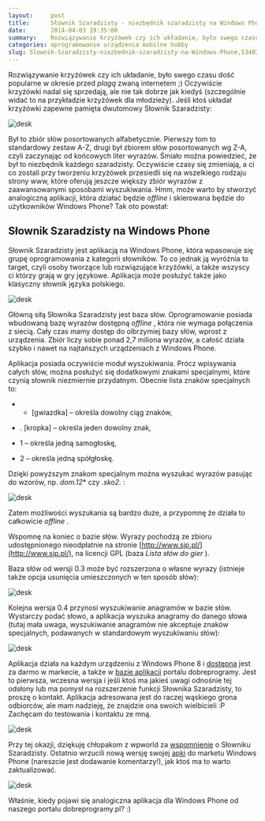 ```yaml
---
layout:     post
title:      Słownik Szaradzisty - niezbędnik szaradzisty na Windows Phone
date:       2014-04-03 19:35:00
summary:    Rozwiązywanie krzyżówek czy ich układanie, było swego czasu dość popularne w okresie przed plagą zwaną internetem ;) Oczywiście krzyżówki nadal się sprzedają, ale nie tak dobrze jak kiedyś (szczególnie widać to na przykładzie krzyżówek dla młodzieży). Jeśli ktoś układał krzyżówki zapewne pamięta dwutomowy Słownik Szaradzisty — Był to zbiór słów posortowanych alfabetycznie. Pierwszy tom to standardow...
categories: oprogramowanie urządzenia mobilne hobby
slug: Slownik-Szaradzisty-niezbednik-szaradzisty-na-Windows-Phone,53402.html
---
```




Rozwiązywanie krzyżówek czy ich układanie, było swego czasu dość popularne w okresie przed  *plagą*  zwaną internetem ;) Oczywiście krzyżówki nadal się sprzedają, ale nie tak dobrze jak kiedyś (szczególnie widać to na przykładzie krzyżówek dla młodzieży). Jeśli ktoś układał krzyżówki zapewne pamięta dwutomowy Słownik Szaradzisty:


![desk](https://raw.githubusercontent.com/djfoxer/djfoxer.github.io/master/_img/2014-4-3-_71_/g_-_608x405_-_-_53402x20140403183852_0.png)


Był to zbiór słów posortowanych alfabetycznie. Pierwszy tom to standardowy zestaw A-Z, drugi był zbiorem słów posortowanych wg Z-A, czyli zaczynając od końcowych liter wyrazów. Śmiało można powiedzieć, że był to niezbędnik każdego szaradzisty. Oczywiście czasy się zmieniają, a ci co zostali przy tworzeniu krzyżówek przesiedli się na wszelkiego rodzaju strony www, które oferują jeszcze większy zbiór wyrazów z zaawansowanymi sposobami wyszukiwania. Hmm, może warto by stworzyć analogiczną aplikacji, która działać będzie  *offline*  i skierowana będzie do użytkowników Windows Phone? Tak oto powstał:


## Słownik Szaradzisty na Windows Phone

Słownik Szaradzisty jest aplikacją na Windows Phone, która wpasowuje się grupę oprogramowania z kategorii słowników. To co jednak ją wyróżnia to target, czyli osoby tworzące lub rozwiązujące krzyżówki, a także wszyscy ci którzy grają w gry językowe. Aplikacja może posłużyć także jako klasyczny słownik języka polskiego.

![desk](https://raw.githubusercontent.com/djfoxer/djfoxer.github.io/master/_img/2014-4-3-_71_/g_-_608x405_-_-_53402x20140403191324_0.jpg)

Główną siłą Słownika Szaradzisty jest baza słów. Oprogramowanie posiada wbudowaną bazę wyrazów dostępną  *offline* , która nie wymaga połączenia z siecią. Cały czas mamy dostęp do olbrzymiej bazy słów, wprost z urządzenia. Zbiór liczy sobie ponad 2,7 miliona wyrazów, a całość działa szybko i nawet na najtańszych urządzeniach z Windows Phone.

Aplikacja posiada oczywiście moduł wyszukiwania. Prócz wpisywania całych słów, można posłużyć się dodatkowymi znakami specjalnymi, które czynią słownik niezmiernie przydatnym. Obecnie lista znaków specjalnych to:


  * * [gwiazdka] – określa dowolny ciąg znaków,


  * . [kropka] – określa jeden dowolny znak,


  * 1 – określa jedną samogłoskę,


  * 2 – określa jedną spółgłoskę.



Dzięki powyższym znakom specjalnym można wyszukać wyrazów pasując do wzorów, np.  *dom.12**  czy  *.sko2.* :

![desk](https://raw.githubusercontent.com/djfoxer/djfoxer.github.io/master/_img/2014-4-3-_71_/g_-_608x405_-_-_53402x20140403191032_0.png)

Zatem możliwości wyszukania są bardzo duże, a przypomnę że działa to całkowicie  *offline* .

Wspomnę na koniec o bazie słów. Wyrazy pochodzą ze zbioru udostępnionego nieodpłatnie na stronie [http://www.sjp.pl/](http://www.sjp.pl/), na licencji GPL (baza  *Lista słów do gier* ). 

Baza słów od wersji 0.3 może być rozszerzona o własne wyrazy (istnieje także opcja usunięcia umieszczonych w ten sposób słów):

![desk](https://raw.githubusercontent.com/djfoxer/djfoxer.github.io/master/_img/2014-4-3-_71_/g_-_608x405_-_-_53402x20140422003936_0.png)


Kolejna wersja 0.4 przynosi wyszukiwanie anagramów w bazie słów. Wystarczy podać słowo, a aplikacja wyszuka anagramy do danego słowa (tutaj mała uwaga, wyszukiwanie anagramów nie akceptuje znaków specjalnych, podawanych w standardowym wyszukiwaniu słów):

![desk](https://raw.githubusercontent.com/djfoxer/djfoxer.github.io/master/_img/2014-4-3-_71_/g_-_608x405_-_-_53402x20140422003939_0.png)


Aplikacja działa na każdym urządzeniu z Windows Phone 8 i [dostępna](http://www.windowsphone.com/pl-pl/store/app/s%C5%82ownik-szaradzisty/734fce06-0165-4539-b2b8-1937c4d7db5f) jest za darmo w markecie, a także w [bazie aplikacji](http://www.dobreprogramy.pl/Slownik-Szaradzisty,Program,WindowsPhone,58586.html) portalu dobreprogramy. Jest to pierwsza, wczesna wersja i jeśli ktoś ma jakieś uwagi odnośnie tej odsłony lub ma pomysł na rozszerzenie funkcji Słownika Szaradzisty, to proszę o kontakt. Aplikacja adresowana jest do raczej wąskiego grona odbiorców, ale mam nadzieję, że znajdzie ona swoich wielbicieli :P Zachęcam do testowania i kontaktu ze mną.

![desk](https://raw.githubusercontent.com/djfoxer/djfoxer.github.io/master/_img/2014-4-3-_71_/g_-_608x405_-_-_53402x20140422003926_0.png)

Przy tej okazji, dziękuję chłopakom z wpworld za [wspomnienie](http://wpworld.pl/33307/slownik-szaradzistow-pozycja-obowiazkowa-dla-rozwiazujacych-krzyzowki/) o Słowniku Szaradzisty. Ostatnio wrzucili nową wersję swojej [apki](http://www.windowsphone.com/pl-pl/store/app/wpworld-pl/11669f1e-5ca1-4b5b-bf3c-f62298f99a26) do marketu Windows Phone (nareszcie jest dodawanie komentarzy!), jak ktoś ma to warto zaktualizować.

![desk](https://raw.githubusercontent.com/djfoxer/djfoxer.github.io/master/_img/2014-4-3-_71_/g_-_608x405_-_-_53402x20140403192540_0.png)


Właśnie, kiedy pojawi się analogiczna aplikacja dla Windows Phone od naszego portalu dobreprogramy.pl? :)